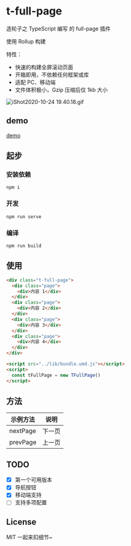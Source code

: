 # t-full-page

造轮子之 TypeScript 编写 的 full-page 插件

使用 Rollup 构建

特性：

- 快速的构建全屏滚动页面
- 开箱即用，不依赖任何框架或库
- 适配 PC、移动端
- 文件体积极小，Gzip 压缩后仅 1kb 大小

![iShot2020-10-24 19.40.18.gif](http://ww1.sinaimg.cn/large/006iQgpIgy1gk0nrhx3hcg305c03gwfl.gif)

## demo

[demo](https://tflin.com/resume)

## 起步

### 安装依赖

```shell
npm i
```

### 开发

```shell
npm run serve
```

### 编译

```shell
npm run build
```

## 使用

```html
<div class="t-full-page">
  <div class="page">
    <div>内容 1</div>
  </div>
  <div class="page">
    <div>内容 2</div>
  </div>
  <div class="page">
    <div>内容 3</div>
  </div>
  <div class="page">
    <div>内容 4</div>
  </div>
</div>

<script src="../lib/bundle.umd.js"></script>
<script>
  const tFullPage = new TFullPage()
</script>
```

## 方法

| 示例方法 | 说明 |
| ------- | ---- |
| nextPage | 下一页 |
| prevPage | 上一页 |

## TODO

- [x] 第一个可用版本
- [x] 导航按钮
- [x] 移动端支持
- [ ] 支持多项配置

## License

MIT 一起来扣细节~
